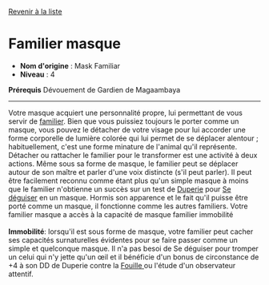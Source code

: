 [Revenir à la liste](list.md)

# Familier masque

 * **Nom d'origine** : Mask Familiar
 * **Niveau** : 4


<p><span id="ctl00_MainContent_DetailedOutput"><strong>Prérequis</strong> Dévouement de Gardien de Magaambaya <br></span></p>
<hr>
<p>Votre masque acquiert une personnalité propre, lui permettant de vous servir de <a href="https://2e.aonprd.com/Familiars.aspx">familier</a>. Bien que vous puissiez toujours le porter comme un masque, vous pouvez le détacher de votre visage pour lui accorder une forme corporelle de lumière colorée qui lui permet de se déplacer alentour ; habituellement, c'est une forme minature de l'animal qu'il représente. Détacher ou rattacher le familier pour le transformer est une activité à deux actions. Même sous sa forme de masque, le familier peut se déplacer autour de son maître et parler d'une voix distincte (s'il peut parler). Il peut être facilement reconnu comme étant plus qu'un simple masque à moins que le familier n'obtienne un succès sur un test de <a href="https://2e.aonprd.com/Skills.aspx?ID=5">Duperie</a> pour <a href="https://2e.aonprd.com/Actions.aspx?ID=46">Se déguiser</a> en un masque. Hormis son apparence et le fait qu'il puisse être porté comme un masque, il fonctionne comme les autres familiers. Votre familier masque a accès à la capacité de masque familier immobilité<br><br><strong>Immobilité</strong>: lorsqu'il est sous forme de masque, votre familier peut cacher ses capacités surnaturelles évidentes pour se faire passer comme un simple et quelconque masque. Il n'a pas besoi de Se déguiser pour tromper un celui qui n'y jette qu'un œil et il bénéficie d'un bonus de circonstance de +4 à son DD de Duperie contre la <a href="https://2e.aonprd.com/Actions.aspx?ID=84">Fouille </a> ou l'étude d'un observateur attentif.&nbsp;</p>